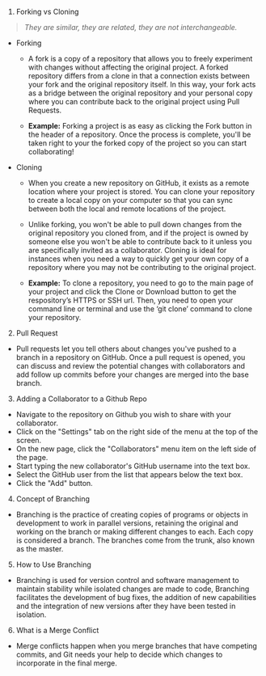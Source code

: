 1. Forking vs Cloning
> _They are similar, they are related, they are not interchangeable._
- Forking
  - A fork is a copy of a repository that allows you to freely experiment with changes without affecting the original project. A forked repository differs from a clone in that a connection exists between your fork and the original repository itself. In this way, your fork acts as a bridge between the original repository and your personal copy where you can contribute back to the original project using Pull Requests.

  - **Example:** Forking a project is as easy as clicking the Fork button in the header of a repository. Once the process is complete, you'll be taken right to your the forked copy of the project so you can start collaborating!

- Cloning
  - When you create a new repository on GitHub, it exists as a remote location where your project is stored. You can clone your repository to create a local copy on your computer so that you can sync between both the local and remote locations of the project. 
  - Unlike forking, you won't be able to pull down changes from the original repository you cloned from, and if the project is owned by someone else you won't be able to contribute back to it unless you are specifically invited as a collaborator. Cloning is ideal for instances when you need a way to quickly get your own copy of a repository where you may not be contributing to the original project.

  - **Example:** To clone a repository, you need to go to the main page of your project and click the Clone or Download button to get the respository’s HTTPS or SSH url. Then, you need to open your command line or terminal and use the ‘git clone’ command to clone your repository.

2. Pull Request

- Pull requests let you tell others about changes you've pushed to a branch in a repository on GitHub. Once a pull request is opened, you can discuss and review the potential changes with collaborators and add follow up commits before your changes are merged into the base branch.

3. Adding a Collaborator to a Github Repo

- Navigate to the repository on Github you wish to share with your collaborator.
- Click on the "Settings" tab on the right side of the menu at the top of the screen.
- On the new page, click the "Collaborators" menu item on the left side of the page.
- Start typing the new collaborator's GitHub username into the text box.
- Select the GitHub user from the list that appears below the text box.
- Click the "Add" button.

4. Concept of Branching

- Branching is the practice of creating copies of programs or objects in development to work in parallel versions, retaining the original and working on the branch or making different changes to each. Each copy is considered a branch. The branches come from the trunk, also known as the master.

5. How to Use Branching

- Branching is used for version control and software management to maintain stability while isolated changes are made to code, Branching facilitates the development of bug fixes, the addition of new capabilities and the integration of new versions after they have been tested in isolation.

6. What is a Merge Conflict

- Merge conflicts happen when you merge branches that have competing commits, and Git needs your help to decide which changes to incorporate in the final merge.

